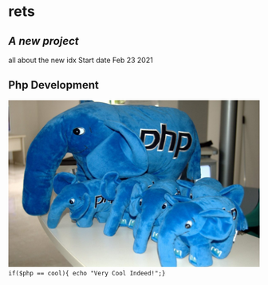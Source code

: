 # rets
## _A new project_
all about the new idx
Start date Feb 23 2021
## Php Development
![Php Elephant](images/blue_elephant_php.jpg)
`if($php == cool){ echo "Very Cool Indeed!";}`
